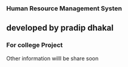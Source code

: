 ### Human Resource Management Systen
## developed by pradip dhakal 
### For college Project 

Other information willl be share soon 
